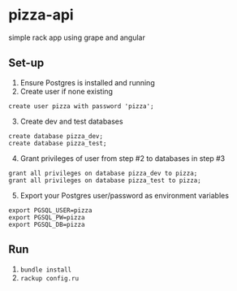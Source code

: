# pizza-api
simple rack app using grape and angular

## Set-up
1. Ensure Postgres is installed and running
2. Create user if none existing
```
create user pizza with password 'pizza';
```
3. Create dev and test databases
```
create database pizza_dev;
create database pizza_test;
```
4. Grant privileges of user from step #2 to databases in step #3
```
grant all privileges on database pizza_dev to pizza;
grant all privileges on database pizza_test to pizza;
```
5. Export your Postgres user/password as environment variables
```
export PGSQL_USER=pizza
export PGSQL_PW=pizza
export PGSQL_DB=pizza
```

## Run
1. `bundle install`
2. `rackup config.ru`
